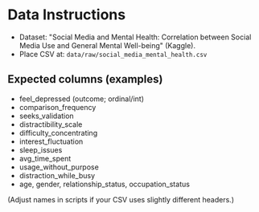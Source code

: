 # Data Instructions

- Dataset: "Social Media and Mental Health: Correlation between Social Media Use and General Mental Well-being" (Kaggle).
- Place CSV at: `data/raw/social_media_mental_health.csv`

## Expected columns (examples)
- feel_depressed (outcome; ordinal/int)
- comparison_frequency
- seeks_validation
- distractibility_scale
- difficulty_concentrating
- interest_fluctuation
- sleep_issues
- avg_time_spent
- usage_without_purpose
- distraction_while_busy
- age, gender, relationship_status, occupation_status

(Adjust names in scripts if your CSV uses slightly different headers.)

